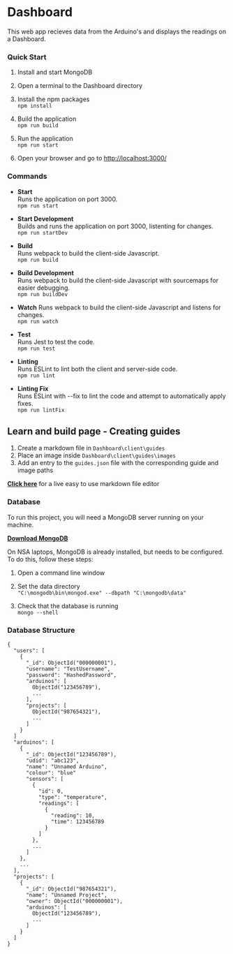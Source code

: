 # Dashboard

This web app recieves data from the Arduino's and displays the readings on a Dashboard.

### Quick Start

1. Install and start MongoDB

1. Open a terminal to the Dashboard directory

1. Install the npm packages  
  `npm install`

1. Build the application  
  `npm run build`

1. Run the application  
  `npm run start`

1. Open your browser and go to [http://localhost:3000/](http://localhost:3000/)

### Commands

* **Start**  
  Runs the application on port 3000.  
  `npm run start`

* **Start Development**  
  Builds and runs the application on port 3000, listenting for changes.  
  `npm run startDev`

* **Build**  
  Runs webpack to build the client-side Javascript.  
  `npm run build`  

* **Build Development**  
  Runs webpack to build the client-side Javascript with sourcemaps for easier debugging.  
  `npm run buildDev` 

* **Watch**
  Runs webpack to build the client-side Javascript and listens for changes.  
  `npm run watch`

* **Test**  
  Runs Jest to test the code.  
  `npm run test`

* **Linting**  
  Runs ESLint to lint both the client and server-side code.  
  `npm run lint`

* **Linting Fix**  
  Runs ESLint with --fix to lint the code and attempt to automatically apply fixes.  
  `npm run lintFix`

## Learn and build page - Creating guides
1. Create a markdown file in `Dashboard\client\guides`
2. Place an image inside `Dashboard\client\guides\images`
3. Add an entry to the `guides.json` file with the corresponding guide and image paths

[**Click here**](https://rexxars.github.io/react-markdown/) for a live easy to use markdown file editor

### Database

To run this project, you will need a MongoDB server running on your machine. 

[**Download MongoDB**](https://www.mongodb.com/download-center/community)

On NSA laptops, MongoDB is already installed, but needs to be configured. To do this, follow these steps:

1. Open a command line window

1. Set the data directory  
  `"C:\mongodb\bin\mongod.exe" --dbpath "C:\mongodb\data"`

1. Check that the database is running  
  `mongo --shell`

### Database Structure

```
{
  "users": [
    {
      "_id": ObjectId("000000001"),
      "username": "TestUsername",
      "password": "HashedPassword",
      "arduinos": [
        ObjectId("123456789"),
        ...
      ],
      "projects": [
        ObjectId("987654321"),
        ...
      ]
    }
  ]
  "arduinos": [
    {
      "_id": ObjectId("123456789"),
      "udid": "abc123",
      "name": "Unnamed Arduino",
      "colour": "blue"
      "sensors": [
        {
          "id": 0,
          "type": "temperature",
          "readings": [ 
            {
              "reading": 10,
              "time": 123456789
            }
          ]
        },
        ...
      ]
    },
    ...
  ],
  "projects": [
    {
      "_id": ObjectId("987654321"),
      "name": "Unnamed Project",
      "owner": ObjectId("000000001"),
      "arduinos": [
        ObjectId("123456789"),
        ...
      ]
    }
  ]
}
```
